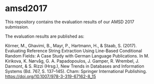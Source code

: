 # amsd2017
This repository contains the evaluation results of our AMSD 2017 submission.

The evaluation results are published as:

Körner, M., Ghavimi, B., Mayr, P., Hartmann, H., & Staab, S. (2017). Evaluating Reference String Extraction Using Line-Based Conditional Random Fields: A Case Study with German Language Publications. In M. Kirikova, K. Nørvåg, G. A. Papadopoulos, J. Gamper, R. Wrembel, J. Darmont, & S. Rizzi (Hrsg.), New Trends in Databases and Information Systems (Bd. 767, S. 137–145). Cham: Springer International Publishing. https://doi.org/10.1007/978-3-319-67162-8_15

